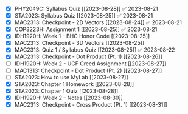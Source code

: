 - [x] PHY2049C: Syllabus Quiz  [[2023-08-28]] ✅ 2023-08-21
- [x] STA2023: Syllabus Quiz  [[2023-08-25]] ✅ 2023-08-21
- [x] MAC2313: Checkpoint - 2D Vectors [[2023-08-24]] ✅ 2023-08-21
- [x] COP3223H: Assignment 1 [[2023-08-25]] ✅ 2023-08-21
- [x] IDH1920H: Week 1 - BHC Honor Code [[2023-08-25]]
- [x] MAC2313: Checkpoint - 3D Vectors [[2023-08-25]]
- [x] MAC2313: Quiz 1 / Syllabus Quiz [[2023-08-25]] ✅ 2023-08-22
- [x] MAC2313: Checkpoint - Dot Product (Pt. 1) [[2023-08-26]]
- [ ] IDH1920H: Week 2 - UCF Creed Assignment [[2023-08-27]]
- [ ] MAC1313: Checkpoint - Dot Product (Pt. 2) [[2023-08-27]]
- [ ] STA2023: How to use MyLab [[2023-08-27]]
- [x] STA2023: Chapter 1 Homework [[2023-08-28]]
- [x] STA2023: Chapter 1 Quiz [[2023-08-28]]
- [x] IDH1920H: Week 2 - Notes [[2023-08-30]]
- [x] MAC2313: Checkpoint - Cross Product (Pt. 1) [[2023-08-31]]